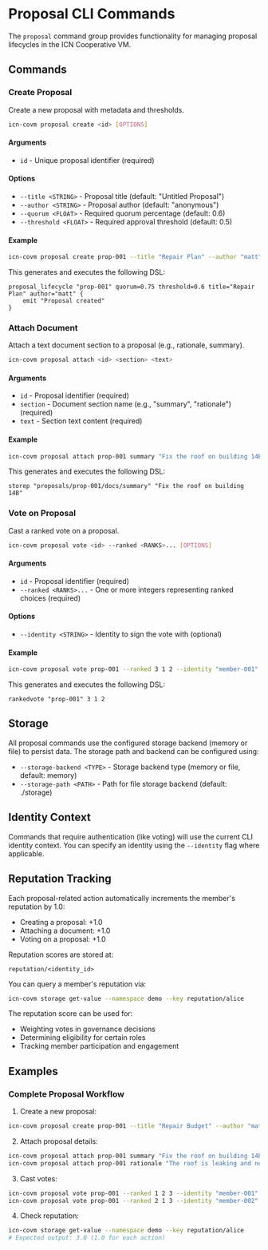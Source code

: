 # Proposal CLI Commands

The `proposal` command group provides functionality for managing proposal lifecycles in the ICN Cooperative VM.

## Commands

### Create Proposal

Create a new proposal with metadata and thresholds.

```bash
icn-covm proposal create <id> [OPTIONS]
```

#### Arguments
- `id` - Unique proposal identifier (required)

#### Options
- `--title <STRING>` - Proposal title (default: "Untitled Proposal")
- `--author <STRING>` - Proposal author (default: "anonymous")
- `--quorum <FLOAT>` - Required quorum percentage (default: 0.6)
- `--threshold <FLOAT>` - Required approval threshold (default: 0.5)

#### Example
```bash
icn-covm proposal create prop-001 --title "Repair Plan" --author "matt" --quorum 0.75 --threshold 0.6
```

This generates and executes the following DSL:
```dsl
proposal_lifecycle "prop-001" quorum=0.75 threshold=0.6 title="Repair Plan" author="matt" {
    emit "Proposal created"
}
```

### Attach Document

Attach a text document section to a proposal (e.g., rationale, summary).

```bash
icn-covm proposal attach <id> <section> <text>
```

#### Arguments
- `id` - Proposal identifier (required)
- `section` - Document section name (e.g., "summary", "rationale") (required)
- `text` - Section text content (required)

#### Example
```bash
icn-covm proposal attach prop-001 summary "Fix the roof on building 14B"
```

This generates and executes the following DSL:
```dsl
storep "proposals/prop-001/docs/summary" "Fix the roof on building 14B"
```

### Vote on Proposal

Cast a ranked vote on a proposal.

```bash
icn-covm proposal vote <id> --ranked <RANKS>... [OPTIONS]
```

#### Arguments
- `id` - Proposal identifier (required)
- `--ranked <RANKS>...` - One or more integers representing ranked choices (required)

#### Options
- `--identity <STRING>` - Identity to sign the vote with (optional)

#### Example
```bash
icn-covm proposal vote prop-001 --ranked 3 1 2 --identity "member-001"
```

This generates and executes the following DSL:
```dsl
rankedvote "prop-001" 3 1 2
```

## Storage

All proposal commands use the configured storage backend (memory or file) to persist data. The storage path and backend can be configured using:

- `--storage-backend <TYPE>` - Storage backend type (memory or file, default: memory)
- `--storage-path <PATH>` - Path for file storage backend (default: ./storage)

## Identity Context

Commands that require authentication (like voting) will use the current CLI identity context. You can specify an identity using the `--identity` flag where applicable.

## Reputation Tracking

Each proposal-related action automatically increments the member's reputation by 1.0:

- Creating a proposal: +1.0
- Attaching a document: +1.0
- Voting on a proposal: +1.0

Reputation scores are stored at:
```
reputation/<identity_id>
```

You can query a member's reputation via:
```bash
icn-covm storage get-value --namespace demo --key reputation/alice
```

The reputation score can be used for:
- Weighting votes in governance decisions
- Determining eligibility for certain roles
- Tracking member participation and engagement

## Examples

### Complete Proposal Workflow

1. Create a new proposal:
```bash
icn-covm proposal create prop-001 --title "Repair Budget" --author "matt"
```

2. Attach proposal details:
```bash
icn-covm proposal attach prop-001 summary "Fix the roof on building 14B"
icn-covm proposal attach prop-001 rationale "The roof is leaking and needs immediate repair"
```

3. Cast votes:
```bash
icn-covm proposal vote prop-001 --ranked 1 2 3 --identity "member-001"
icn-covm proposal vote prop-001 --ranked 2 1 3 --identity "member-002"
```

4. Check reputation:
```bash
icn-covm storage get-value --namespace demo --key reputation/alice
# Expected output: 3.0 (1.0 for each action)
``` 